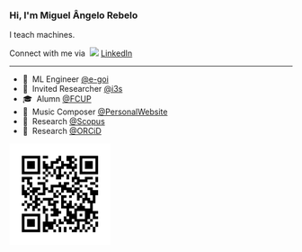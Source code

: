 ### Hi, I'm Miguel Ângelo Rebelo

I teach machines. <br>

Connect with me via  &nbsp;<img width="20" src="https://avatars3.githubusercontent.com/u/357098?s=200&v=4"> <a href="https://linkedin.com/in/miguelangelorebelo" target="_blank">LinkedIn</a><br>

<hr>

- :robot: &nbsp;ML Engineer <a href="https://www.e-goi.com/pt/" target="_blank">@e-goi</a><br>
- 🔬 &nbsp;Invited Researcher <a href="https://www.i3s.up.pt/personal-info.php?id=2847&idg=45" target="_blank">@i3s</a><br>
- 🎓 &nbsp;Alumn <a href="https://sigarra.up.pt/fcup/pt/web_page.inicial" target="_blank">@FCUP</a><br>
- :musical_score: &nbsp;Music Composer <a href="https://miguelrebelo.com" target="_blank">@PersonalWebsite</a><br>
- :test_tube: &nbsp;Research <a href="https://www.scopus.com/authid/detail.uri?authorId=57220022170" target="_blank">@Scopus</a><br>
- :test_tube: &nbsp;Research <a href="https://orcid.org/0000-0003-0786-3362" target="_blank">@ORCiD</a><br>

<img src="ORCID.png" alt="ORCiD" width="180"/>
